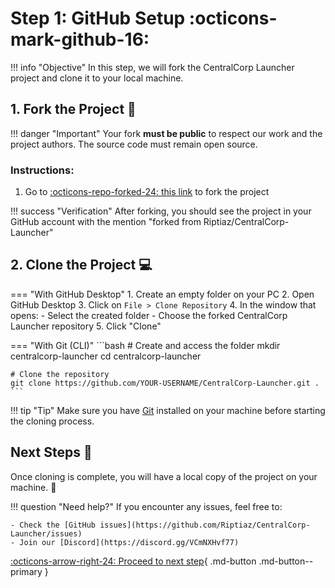 # Step 1: GitHub Setup :octicons-mark-github-16:

!!! info "Objective"
    In this step, we will fork the CentralCorp Launcher project and clone it to your local machine.

## 1. Fork the Project 🔄

!!! danger "Important"
    Your fork **must be public** to respect our work and the project authors. The source code must remain open source.

### Instructions:

1. Go to [:octicons-repo-forked-24: this link](https://github.com/Riptiaz/CentralCorp-Launcher/fork) to fork the project

!!! success "Verification"
    After forking, you should see the project in your GitHub account with the mention "forked from Riptiaz/CentralCorp-Launcher"

## 2. Clone the Project 💻

=== "With GitHub Desktop"
    1. Create an empty folder on your PC
    2. Open GitHub Desktop
    3. Click on `File > Clone Repository`
    4. In the window that opens:
        - Select the created folder
        - Choose the forked CentralCorp Launcher repository
    5. Click "Clone"

=== "With Git (CLI)"
    ```bash
    # Create and access the folder
    mkdir centralcorp-launcher
    cd centralcorp-launcher
    
    # Clone the repository
    git clone https://github.com/YOUR-USERNAME/CentralCorp-Launcher.git .
    ```

!!! tip "Tip"
    Make sure you have [Git](https://git-scm.com/) installed on your machine before starting the cloning process.

## Next Steps 🎯

Once cloning is complete, you will have a local copy of the project on your machine. 🚀

!!! question "Need help?"
    If you encounter any issues, feel free to:
    
    - Check the [GitHub issues](https://github.com/Riptiaz/CentralCorp-Launcher/issues)
    - Join our [Discord](https://discord.gg/VCmNXHvf77)

[:octicons-arrow-right-24: Proceed to next step](){ .md-button .md-button--primary } 
